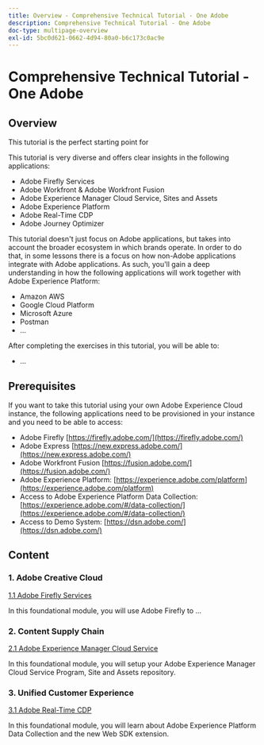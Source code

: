 ```yaml
---
title: Overview - Comprehensive Technical Tutorial - One Adobe
description: Comprehensive Technical Tutorial - One Adobe
doc-type: multipage-overview
exl-id: 5bc0d621-0662-4d94-80a0-b6c173c0ac9e
---
```

# Comprehensive Technical Tutorial - One Adobe

## Overview

This tutorial is the perfect starting point for 

This tutorial is very diverse and offers clear insights in the following applications:

- Adobe Firefly Services
- Adobe Workfront & Adobe Workfront Fusion
- Adobe Experience Manager Cloud Service, Sites and Assets
- Adobe Experience Platform
- Adobe Real-Time CDP
- Adobe Journey Optimizer


This tutorial doesn't just focus on Adobe applications, but takes into account the broader ecosystem in which brands operate. In order to do that, in some lessons there is a focus on how non-Adobe applications integrate with Adobe applications. As such, you'll gain a deep understanding in how the following applications will work together with Adobe Experience Platform:

- Amazon AWS
- Google Cloud Platform
- Microsoft Azure 
- Postman
- ...

After completing the exercises in this tutorial, you will be able to:

- ...

## Prerequisites

If you want to take this tutorial using your own Adobe Experience Cloud instance, the following applications need to be provisioned in your instance and you need to be able to access:

- Adobe Firefly [https://firefly.adobe.com/](https://firefly.adobe.com/)
- Adobe Express [https://new.express.adobe.com/](https://new.express.adobe.com/)
- Adobe Workfront Fusion [https://fusion.adobe.com/](https://fusion.adobe.com/)
- Adobe Experience Platform: [https://experience.adobe.com/platform](https://experience.adobe.com/platform)
- Access to Adobe Experience Platform Data Collection: [https://experience.adobe.com/#/data-collection/](https://experience.adobe.com/#/data-collection/)
- Access to Demo System: [https://dsn.adobe.com/](https://dsn.adobe.com/)

## Content

### 1. Adobe Creative Cloud

[1.1 Adobe Firefly Services](./modules/creative-cloud/module1.1/firefly-services.md)

In this foundational module, you will use Adobe Firefly to ...

### 2. Content Supply Chain

[2.1 Adobe Experience Manager Cloud Service](./modules/csc/module2.1/aemcs.md)

In this foundational module, you will setup your Adobe Experience Manager Cloud Service Program, Site and Assets repository.

### 3. Unified Customer Experience

[3.1 Adobe Real-Time CDP](./modules/uce/module3.1/rtcdp.md)

In this foundational module, you will learn about Adobe Experience Platform Data Collection and the new Web SDK extension.
